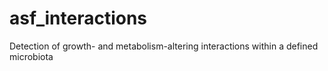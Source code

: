# asf_interactions
Detection of growth- and metabolism-altering interactions within a defined microbiota

